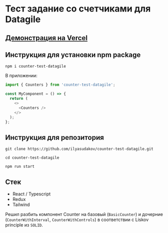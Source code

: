 # Тест задание со счетчиками для Datagile

## [Демонстрация на Vercel](https://counter-test-datagile.vercel.app/)

## Инструкция для установки npm package

```
npm i counter-test-datagile
```

В приложении:

```javascript
import { Counters } from 'counter-test-datagile';

const MyComponent = () => {
  return (
    <>
      <Counters />
    </>
  );
};
```

## Инструкция для репозитория

```
git clone https://github.com/ilyasudakov/counter-test-datagile.git

cd counter-test-datagile

npm run start
```

## Стек

- React / Typescript
- Redux
- Tailwind

Решил разбить компонент Counter на базовый (`BasicCounter`) и дочерние (`CounterWithInterval`, `CounterWithControls`) в соответствии с Liskov principle из `SOLID`.
